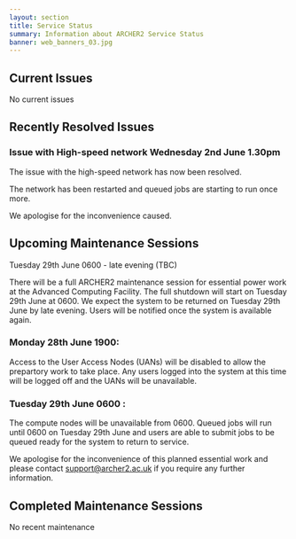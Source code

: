 ```yaml
---
layout: section
title: Service Status
summary: Information about ARCHER2 Service Status
banner: web_banners_03.jpg
---
```



## Current Issues

No current issues

## Recently Resolved Issues

### Issue with High-speed network Wednesday 2nd June 1.30pm

The issue with the high-speed network has now been resolved.

The network has been restarted and queued jobs are starting to run once more.

We apologise for the inconvenience caused.


## Upcoming Maintenance Sessions
Tuesday 29th June 0600 - late evening (TBC)

There will be a full ARCHER2 maintenance session for essential power work at the Advanced Computing Facility. The full shutdown will start on Tuesday 29th June at 0600. We expect the system to be returned on Tuesday 29th June by late evening. Users will be notified once the system is available again. 


### Monday 28th June 1900: 
Access to the User Access Nodes (UANs) will be disabled to allow the prepartory work to take place. Any users logged into the system at this time will be logged off and the UANs will be unavailable. 


### Tuesday 29th June 0600 :
The compute nodes will be unavailable from 0600. Queued jobs will run until 0600 on Tuesday 29th June and users are able to submit jobs to be queued ready for the system to return to service.   


We apologise for the inconvenience of this planned essential work and please contact support@archer2.ac.uk if you require any further information. 


## Completed Maintenance Sessions

No recent maintenance
